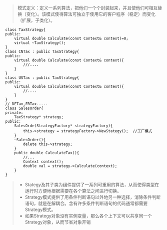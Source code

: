 > 模式定义：定义一系列算法，把他们一个个封装起来，并且使他们可相互替换（变化）。该模式使得算法可独立于使用它的客户程序（稳定）而变化（扩展，子类化）。
```
class TaxStrategy{
public:
    virtual double Calculate(const Context& context)=0;
    virtual ~TaxStrategy();
}
class CNTax : public TaxStrategy{
public:
    virtual double Calculate(const Context& context){
        ///....
    }
}
class USTax : public TaxStrategy{
public:
    virtual double Calculate(const Context& context){
        //....
    }
}
// DETax,FRTax.....
class SalesOrder{
private:
    TaxStrategy* strategy;
public:
    SalesOrde(StrategyFactory* strategyFactory){
        this->strategy = strategyFactory->NewStategy();  //工厂模式
    }
    ~SalesOrder(){
        delete this->strategy;
    }
    public double CalculateTax(){
        //...
        Context context();
        double val = strategy->Calculate(context);
    }
}
```
> * Stategy及其子类为组件提供了一系列可重用的算法，从而使得类型在运行时方便地根据需要在各个算法之间进行切换。
> * Strategy模式提供了用条件判断语句以外地另一种选择，消除条件判断语句，就是在解耦合。含有许多条件判断语句的代码通常都需要Strategy模式。
> * 如果Strategy对象没有实例变量，那么各个上下文可以共享同一个Strategy对象，从而节省对象开销